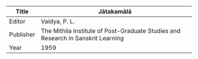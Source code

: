 |Title | Jātakamālā 
| --- | --- 
|Editor | Vaidya, P. L.
|Publisher | The Mithila Institute of Post-Graduate Studies and Research in Sanskrit Learning
|Year | 1959